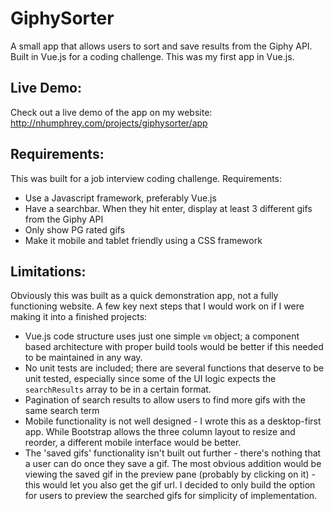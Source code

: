 # GiphySorter
A small app that allows users to sort and save results from the Giphy API. Built in Vue.js for a coding challenge. This was my first app in Vue.js.

## Live Demo:
Check out a live demo of the app on my website: http://nhumphrey.com/projects/giphysorter/app

## Requirements:
This was built for a job interview coding challenge. Requirements:
- Use a Javascript framework, preferably Vue.js
- Have a searchbar. When they hit enter, display at least 3 different gifs from the Giphy API
- Only show PG rated gifs
- Make it mobile and tablet friendly using a CSS framework

## Limitations:

Obviously this was built as a quick demonstration app, not a fully functioning website. A few key next steps that I would work on if I were making it into a finished projects:
- Vue.js code structure uses just one simple `vm` object; a component based architecture with proper build tools would be better if this needed to be maintained in any way. 
- No unit tests are included; there are several functions that deserve to be unit tested, especially since some of the UI logic expects the `searchResults` array to be in a certain format.
- Pagination of search results to allow users to find more gifs with the same search term
- Mobile functionality is not well designed - I wrote this as a desktop-first app. While Bootstrap allows the three column layout to resize and reorder, a different mobile interface would be better.
- The 'saved gifs' functionality isn't built out further - there's nothing that a user can do once they save a gif. The most obvious addition would be viewing the saved gif in the preview pane (probably by clicking on it) - this would let you also get the gif url. I decided to only build the option for users to preview the searched gifs for simplicity of implementation.
